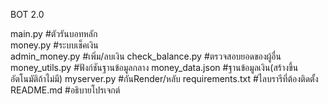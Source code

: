 BOT 2.0

main.py #ตัวรันบอทหลัก                  
money.py #ระบบเช็คเงิน                  
admin_money.py #เพิ่ม/ลบเงิน
check_balance.py #ตรวจสอบยอดของผู้อื่น
money_utils.py #ฟังก์ชันฐานข้อมูลกลาง
money_data.json #ฐานข้อมูลเงิน(สร้างขึ้นอัตโนมัติถ้าไม่มี)
myserver.py #กันRender/หลับ
requirements.txt #ไลบรารีที่ต้องติดตั้ง
README.md #อธิบายโปรเจกต์
